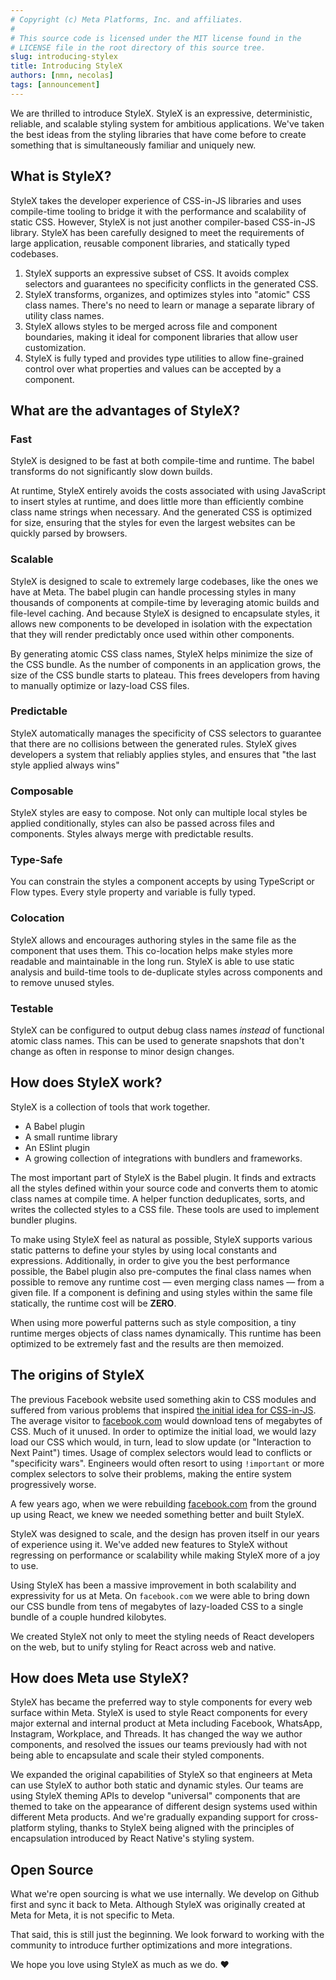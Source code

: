 ```yaml
---
# Copyright (c) Meta Platforms, Inc. and affiliates.
#
# This source code is licensed under the MIT license found in the
# LICENSE file in the root directory of this source tree.
slug: introducing-stylex
title: Introducing StyleX
authors: [nmn, necolas]
tags: [announcement]
---
```


We are thrilled to introduce StyleX. StyleX is an expressive, deterministic,
reliable, and scalable styling system for ambitious applications. We've taken
the best ideas from the styling libraries that have come before to create
something that is simultaneously familiar and uniquely new.

## What is StyleX?

StyleX takes the developer experience of CSS-in-JS libraries and uses
compile-time tooling to bridge it with the performance and scalability of static
CSS. However, StyleX is not just another compiler-based CSS-in-JS library.
StyleX has been carefully designed to meet the requirements of large
application, reusable component libraries, and statically typed codebases.

1. StyleX supports an expressive subset of CSS. It avoids complex selectors and
   guarantees no specificity conflicts in the generated CSS.
2. StyleX transforms, organizes, and optimizes styles into "atomic" CSS class
   names. There's no need to learn or manage a separate library of utility class
   names.
3. StyleX allows styles to be merged across file and component boundaries,
   making it ideal for component libraries that allow user customization.
4. StyleX is fully typed and provides type utilities to allow fine-grained
   control over what properties and values can be accepted by a component.

## What are the advantages of StyleX?

### Fast

StyleX is designed to be fast at both compile-time and runtime. The babel
transforms do not significantly slow down builds.

At runtime, StyleX entirely avoids the costs associated with using JavaScript to
insert styles at runtime, and does little more than efficiently combine class
name strings when necessary. And the generated CSS is optimized for size,
ensuring that the styles for even the largest websites can be quickly parsed by
browsers.

### Scalable

StyleX is designed to scale to extremely large codebases, like the ones we have
at Meta. The babel plugin can handle processing styles in many thousands of
components at compile-time by leveraging atomic builds and file-level caching.
And because StyleX is designed to encapsulate styles, it allows new components
to be developed in isolation with the expectation that they will render
predictably once used within other components.

By generating atomic CSS class names, StyleX helps minimize the size of the CSS
bundle. As the number of components in an application grows, the size of the CSS
bundle starts to plateau. This frees developers from having to manually optimize
or lazy-load CSS files.

### Predictable

StyleX automatically manages the specificity of CSS selectors to guarantee that
there are no collisions between the generated rules. StyleX gives developers a
system that reliably applies styles, and ensures that "the last style applied
always wins"

### Composable

StyleX styles are easy to compose. Not only can multiple local styles be applied
conditionally, styles can also be passed across files and components. Styles
always merge with predictable results.

### Type-Safe

You can constrain the styles a component accepts by using TypeScript or Flow
types. Every style property and variable is fully typed.

### Colocation

StyleX allows and encourages authoring styles in the same file as the component
that uses them. This co-location helps make styles more readable and
maintainable in the long run. StyleX is able to use static analysis and
build-time tools to de-duplicate styles across components and to remove unused
styles.

### Testable

StyleX can be configured to output debug class names _instead_ of functional
atomic class names. This can be used to generate snapshots that don't change as
often in response to minor design changes.

## How does StyleX work?

StyleX is a collection of tools that work together.

- A Babel plugin
- A small runtime library
- An ESlint plugin
- A growing collection of integrations with bundlers and frameworks.

The most important part of StyleX is the Babel plugin. It finds and extracts all
the styles defined within your source code and converts them to atomic class
names at compile time. A helper function deduplicates, sorts, and writes the
collected styles to a CSS file. These tools are used to implement bundler
plugins.

To make using StyleX feel as natural as possible, StyleX supports various static
patterns to define your styles by using local constants and expressions.
Additionally, in order to give you the best performance possible, the Babel
plugin also pre-computes the final class names when possible to remove any
runtime cost — even merging class names — from a given file. If a component is
defining and using styles within the same file statically, the runtime cost will
be **ZERO**.

When using more powerful patterns such as style composition, a tiny runtime
merges objects of class names dynamically. This runtime has been optimized to be
extremely fast and the results are then memoized.

## The origins of StyleX

The previous Facebook website used something akin to CSS modules and suffered
from various problems that inspired
[the initial idea for CSS-in-JS](https://blog.vjeux.com/2014/javascript/react-css-in-js-nationjs.html).
The average visitor to [facebook.com](https://www.facebook.com/) would download
tens of megabytes of CSS. Much of it unused. In order to optimize the initial
load, we would lazy load our CSS which would, in turn, lead to slow update (or
"Interaction to Next Paint") times. Usage of complex selectors would lead to
conflicts or "specificity wars". Engineers would often resort to using
`!important` or more complex selectors to solve their problems, making the
entire system progressively worse.

A few years ago, when we were rebuilding
[facebook.com](https://www.facebook.com/) from the ground up using React, we
knew we needed something better and built StyleX.

StyleX was designed to scale, and the design has proven itself in our years of
experience using it. We've added new features to StyleX without regressing on
performance or scalability while making StyleX more of a joy to use.

Using StyleX has been a massive improvement in both scalability and expressivity
for us at Meta. On `facebook.com` we were able to bring down our CSS bundle from
tens of megabytes of lazy-loaded CSS to a single bundle of a couple hundred
kilobytes.

We created StyleX not only to meet the styling needs of React developers on the
web, but to unify styling for React across web and native.

## How does Meta use StyleX?

StyleX has became the preferred way to style components for every web surface
within Meta. StyleX is used to style React components for every major external
and internal product at Meta including Facebook, WhatsApp, Instagram, Workplace,
and Threads. It has changed the way we author components, and resolved the
issues our teams previously had with not being able to encapsulate and scale
their styled components.

We expanded the original capabilities of StyleX so that engineers at Meta can
use StyleX to author both static and dynamic styles. Our teams are using StyleX
theming APIs to develop "universal" components that are themed to take on the
appearance of different design systems used within different Meta products. And
we're gradually expanding support for cross-platform styling, thanks to StyleX
being aligned with the principles of encapsulation introduced by React Native's
styling system.

## Open Source

What we're open sourcing is what we use internally. We develop on Github first
and sync it back to Meta. Although StyleX was originally created at Meta for
Meta, it is not specific to Meta.

That said, this is still just the beginning. We look forward to working with the
community to introduce further optimizations and more integrations.

We hope you love using StyleX as much as we do. ❤️
